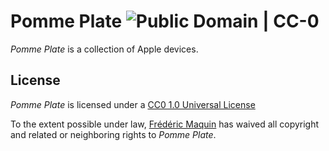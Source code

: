 # Pomme Plate ![Public Domain | CC-0](https://img.shields.io/badge/CC--0-Public_Domain-lightgrey.svg)

_Pomme Plate_ is a collection of Apple devices.

## License
_Pomme Plate_ is licensed under a [CC0 1.0 Universal License](http://creativecommons.org/publicdomain/zero/1.0/)

To the extent possible under law, [Frédéric Maquin](http://ephread.com) has waived all copyright and related or neighboring rights to _Pomme Plate_.